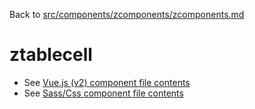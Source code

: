 Back to [src/components/zcomponents/zcomponents.md](../../zcomponents.md)

# ztablecell

 - See [Vue.js (v2) component file contents](./ztablecell.vue)
 - See [Sass/Css component file contents](./ztablecell.scss)
